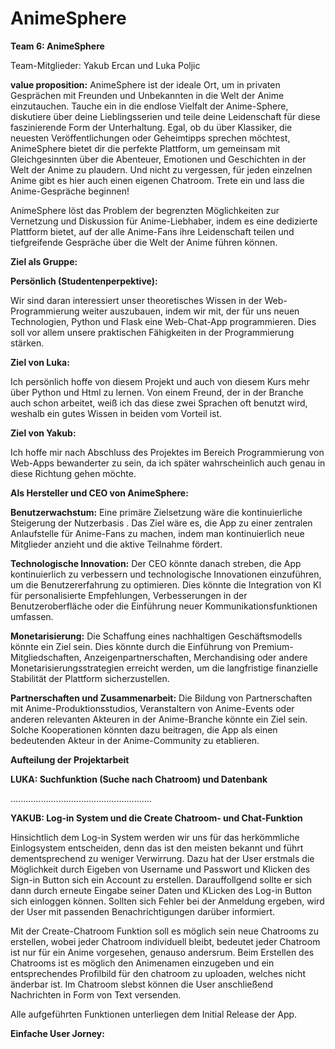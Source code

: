 # AnimeSphere
**Team 6: AnimeSphere**

Team-Mitglieder: Yakub Ercan und Luka Poljic 


**value proposition:**
AnimeSphere ist der ideale Ort, um in privaten Gesprächen mit Freunden und Unbekannten in die Welt der Anime einzutauchen. Tauche ein in die endlose Vielfalt der Anime-Sphere, diskutiere über deine Lieblingsserien und teile deine Leidenschaft für diese faszinierende Form der Unterhaltung. Egal, ob du über Klassiker, die neuesten Veröffentlichungen oder Geheimtipps sprechen möchtest, AnimeSphere bietet dir die perfekte Plattform, um gemeinsam mit Gleichgesinnten über die Abenteuer, Emotionen und Geschichten in der Welt der Anime zu plaudern. Und nicht zu vergessen, für jeden einzelnen Anime gibt es hier auch einen eigenen Chatroom. Trete ein und lass die Anime-Gespräche beginnen!

AnimeSphere löst das Problem der begrenzten Möglichkeiten zur Vernetzung und Diskussion für Anime-Liebhaber, indem es eine dedizierte Plattform bietet, auf der alle Anime-Fans ihre Leidenschaft teilen und tiefgreifende Gespräche über die Welt der Anime führen können.


**Ziel als Gruppe:**

**Persönlich (Studentenperpektive):**

Wir sind daran interessiert unser theoretisches Wissen in der Web-Programmierung weiter auszubauen, indem wir mit, der für uns neuen Technologien, Python und Flask eine Web-Chat-App programmieren. Dies soll vor allem unsere praktischen Fähigkeiten in der Programmierung stärken.


**Ziel von Luka:** 

Ich persönlich hoffe von diesem Projekt und auch von diesem Kurs mehr über Python und Html zu lernen. Von einem Freund, der in der Branche auch schon arbeitet, weiß ich das diese zwei Sprachen oft benutzt wird, weshalb ein gutes Wissen in beiden vom Vorteil ist. 

**Ziel von Yakub:**

Ich hoffe mir nach Abschluss des Projektes im Bereich Programmierung von Web-Apps bewanderter zu sein, da ich später wahrscheinlich auch genau in diese Richtung gehen möchte.


**Als Hersteller und CEO von AnimeSphere:**

**Benutzerwachstum:** Eine primäre Zielsetzung wäre die kontinuierliche Steigerung der Nutzerbasis
. Das Ziel wäre es, die App zu einer zentralen Anlaufstelle für Anime-Fans zu machen, indem man kontinuierlich neue Mitglieder anzieht und die aktive Teilnahme fördert.

**Technologische Innovation:** Der CEO könnte danach streben, die App kontinuierlich zu verbessern und technologische Innovationen einzuführen, um die Benutzererfahrung zu optimieren. Dies könnte die Integration von KI für personalisierte Empfehlungen, Verbesserungen in der Benutzeroberfläche oder die Einführung neuer Kommunikationsfunktionen umfassen.

**Monetarisierung:** Die Schaffung eines nachhaltigen Geschäftsmodells könnte ein Ziel sein. Dies könnte durch die Einführung von Premium-Mitgliedschaften, Anzeigenpartnerschaften, Merchandising oder andere Monetarisierungsstrategien erreicht werden, um die langfristige finanzielle Stabilität der Plattform sicherzustellen.

**Partnerschaften und Zusammenarbeit:** Die Bildung von Partnerschaften mit Anime-Produktionsstudios, Veranstaltern von Anime-Events oder anderen relevanten Akteuren in der Anime-Branche könnte ein Ziel sein. Solche Kooperationen könnten dazu beitragen, die App als einen bedeutenden Akteur in der Anime-Community zu etablieren.




**Aufteilung der Projektarbeit**


**LUKA: Suchfunktion (Suche nach Chatroom) und Datenbank**

........................................................

**YAKUB: Log-in System und die Create Chatroom- und Chat-Funktion**

Hinsichtlich dem Log-in System werden wir uns für das herkömmliche Einlogsystem entscheiden, denn das ist den meisten bekannt und führt dementsprechend zu weniger Verwirrung. Dazu hat der User erstmals die Möglichkeit durch Eigeben von Username und Passwort und Klicken des Sign-in Button sich ein Account zu erstellen.
Darauffollgend sollte er sich dann durch erneute Eingabe seiner Daten und KLicken des Log-in Button sich einloggen können. Sollten sich Fehler bei der Anmeldung ergeben, wird der User mit passenden Benachrichtigungen darüber informiert.

Mit der Create-Chatroom Funktion soll es möglich sein neue Chatrooms zu erstellen, wobei jeder Chatroom individuell bleibt, bedeutet jeder Chatroom ist nur für ein Anime vorgesehen, genauso andersrum.
Beim Erstellen des Chatrooms ist es möglich den Animenamen einzugeben und ein entsprechendes Profilbild für den chatroom zu uploaden, welches nicht änderbar ist. Im Chatroom slebst können die User anschließend Nachrichten in Form von Text versenden.


Alle aufgeführten Funktionen unterliegen dem Initial Release der App.



**Einfache User Jorney:**